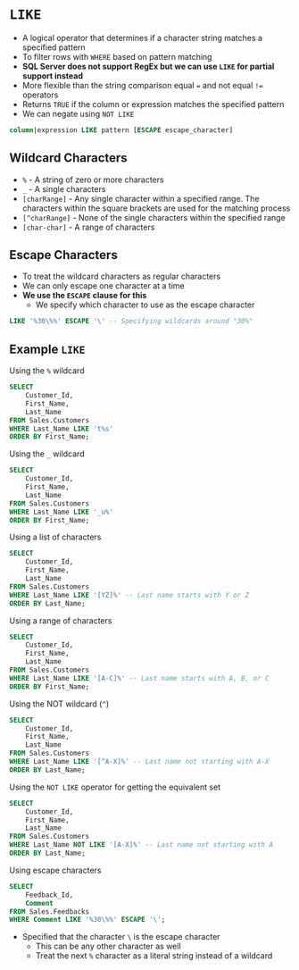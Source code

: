 # `LIKE`

- A logical operator that determines if a character string matches a specified pattern
- To filter rows with `WHERE` based on pattern matching
- **SQL Server does not support RegEx but we can use `LIKE` for partial support instead**
- More flexible than the string comparison equal `=` and not equal `!=` operators
- Returns `TRUE` if the column or expression matches the specified pattern
- We can negate using `NOT LIKE`

```sql
column|expression LIKE pattern [ESCAPE escape_character]
```

## Wildcard Characters

- `%` - A string of zero or more characters
- `_` - A single characters
- `[charRange]` - Any single character within a specified range. The characters within the square brackets are used for the matching process
- `[^charRange]` - None of the single characters within the specified range
- `[char-char]` - A range of characters

## Escape Characters

- To treat the wildcard characters as regular characters
- We can only escape one character at a time
- **We use the `ESCAPE` clause for this**
  - We specify which character to use as the escape character

```sql
LIKE '%30\%%' ESCAPE '\' -- Specifying wildcards around "30%"
```

## Example `LIKE`

Using the `%` wildcard

```sql
SELECT 
    Customer_Id, 
    First_Name, 
    Last_Name
FROM Sales.Customers
WHERE Last_Name LIKE 't%s'
ORDER BY First_Name;
```

Using the `_` wildcard

```sql
SELECT 
    Customer_Id, 
    First_Name, 
    Last_Name
FROM Sales.Customers
WHERE Last_Name LIKE '_u%'
ORDER BY First_Name;
```

Using a list of characters

```sql
SELECT 
    Customer_Id, 
    First_Name, 
    Last_Name
FROM Sales.Customers
WHERE Last_Name LIKE '[YZ]%' -- Last name starts with Y or Z
ORDER BY Last_Name;
```

Using a range of characters

```sql
SELECT 
    Customer_Id, 
    First_Name, 
    Last_Name
FROM Sales.Customers
WHERE Last_Name LIKE '[A-C]%' -- Last name starts with A, B, or C
ORDER BY First_Name;
```

Using the NOT wildcard (`^`)

```sql
SELECT 
    Customer_Id, 
    First_Name, 
    Last_Name
FROM Sales.Customers
WHERE Last_Name LIKE '[^A-X]%' -- Last name not starting with A-X
ORDER BY Last_Name;
```

Using the `NOT LIKE` operator for getting the equivalent set

```sql
SELECT 
    Customer_Id, 
    First_Name, 
    Last_Name
FROM Sales.Customers
WHERE Last_Name NOT LIKE '[A-X]%' -- Last name not starting with A
ORDER BY Last_Name;
```

Using escape characters

```sql
SELECT 
    Feedback_Id, 
    Comment
FROM Sales.Feedbacks
WHERE Comment LIKE '%30\%%' ESCAPE '\';
```

- Specified that the character `\` is the escape character
  - This can be any other character as well
  - Treat the next `%` character as a literal string instead of a wildcard
